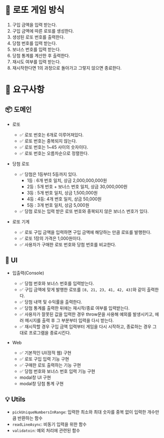 # 🎱 로또 게임 방식

1. 구입 금액을 입력 받는다.
2. 구입 금액에 따른 로또를 생성한다.
3. 생성된 로또 번호를 출력한다.
4. 당첨 번호를 입력 받는다.
5. 보너스 번호를 입력 받는다.
6. 당첨 통계를 계산한 후 출력한다.
7. 재시도 여부를 입력 받는다.
8. 재시작한다면 1의 과정으로 돌아가고 그렇지 않으면 종료한다.

# 🎯 요구사항

## 📦 도메인

- 로또

  - ✅ 로또 번호는 6개로 이루어져있다.
  - ✅ 로또 번호는 중복되지 않는다.
  - ✅ 로또 번호는 1~45 사이의 숫자이다.
  - ✅ 로또 번호는 오름차순으로 정렬한다.

- 당첨 로또

  - ✅ 당첨은 1등부터 5등까지 있다.
    - 1등 : 6개 번호 일치, 상금 2,000,000,000원
    - 2등 : 5개 번호 + 보너스 번호 일치, 상금 30,000,000원
    - 3등 : 5개 번호 일치, 상금 1,500,000원
    - 4등 : 4등: 4개 번호 일치, 상금 50,000원
    - 5등 : 3개 번호 일치, 상금 5,000원
  - ✅ 당첨 로또는 입력 받은 로또 번호와 중복되지 않은 보너스 번호가 있다.

- 로또 기계

  - ✅ 로또 구입 금액을 입력하면 구입 금액에 해당하는 만큼 로또를 발행한다.
  - ✅ 로또 1장의 가격은 1,000원이다.
  - ✅ 사용자가 구매한 로또 번호와 당첨 번호를 비교한다.

## 💄 UI

- 입출력(Console)

  - ✅ 당첨 번호와 보너스 번호를 입력받는다.
  - ✅ 구입 금액에 맞게 발행한 로또를 `[8, 21, 23, 41, 42, 43]`와 같이 출력한다.
  - ✅ 당첨 내역 및 수익률을 출력한다.
  - ✅ 당첨 통계를 출력한 뒤에는 재시작/종료 여부를 입력받는다.
  - ✅ 사용자가 잘못된 값을 입력한 경우 throw문을 사용해 예외를 발생시키고, 에러 메시지를 출력 후 그 부분부터 입력을 다시 받는다.
  - ✅ 재시작할 경우 구입 금액 입력부터 게임을 다시 시작하고, 종료하는 경우 그대로 프로그램을 종료시킨다.

- Web

  - ✅ 기본적인 UI(정적 웹) 구현
  - ✅ 로또 구입 입력 기능 구현
  - ✅ 구매한 로또 출력하는 기능 구현
  - ✅ 당첨 번호와 보너스 번호 입력 기능 구현
  - modal창 UI 구현
  - modal창 당첨 통계 구현

## 💡 Utils

- `pickUniqueNumbersInRange`: 입력한 최소와 최대 숫자를 중복 없이 입력한 개수만큼 반환하는 함수
- `readLineAsync`: 비동기 입력을 위한 함수
- `validatoin`: 예외 처리에 관련된 함수
